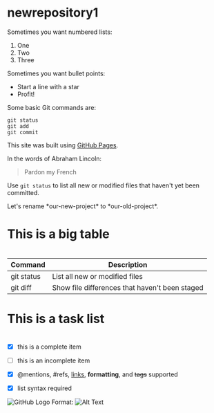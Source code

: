 # newrepository1
Sometimes you want numbered lists:

1. One
2. Two
3. Three

Sometimes you want bullet points:

* Start a line with a star
* Profit!


  
Some basic Git commands are:
```
git status
git add
git commit
``` 
 
 
 
 This site was built using [GitHub Pages](https://pages.github.com/).




  
In the words of Abraham Lincoln:

> Pardon my French
  
  
Use `git status` to list all new or modified files that haven't yet been committed.

Let's rename \*our-new-project\* to \*our-old-project\*.

# This is a big table <h1>   
| Command | Description |
| --- | --- |
| git status | List all new or modified files |
| git diff | Show file differences that haven't been staged |
  
  
 # This is a task list <h1>  
  
- [x] this is a complete item
- [ ] this is an incomplete item
- [x] @mentions, #refs, [links](),
**formatting**, and <del>tags</del>
supported
- [x] list syntax required 
  
  
  
  
![GitHub Logo](/images/logo.png)
Format: ![Alt Text](url)
